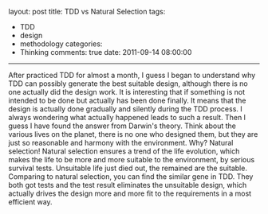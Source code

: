layout: post
title: TDD vs Natural Selection
tags:
  - TDD
  - design
  - methodology
categories:
  - Thinking
comments: true
date: 2011-09-14 08:00:00
---
After practiced TDD for almost a month, I guess I began to understand why TDD can possibly generate the best suitable design, although there is no one actually did the design work. It is interesting that if something is not intended to be done but actually has been done finally. It means that the design is actually done gradually and silently during the TDD process.
I always wondering what actually happened leads to such a result. Then I guess I have found the answer from Darwin's theory. Think about the various lives on the planet, there is no one who designed them, but they are just so reasonable and harmony with the environment.
Why? Natural selection!
Natural selection ensures a trend of the life evolution, which makes the life to be more and more suitable to the environment, by serious survival tests. Unsuitable life just died out, the remained are the suitable.
Comparing to natural selection, you can find the similar gene in TDD. They both got tests and the test result eliminates the unsuitable design, which actually drives the design more and more fit to the requirements in a most efficient way.
